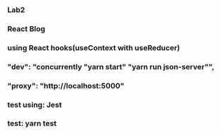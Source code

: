  ###    Lab2
 ###    React Blog
 ###    using React hooks(useContext with useReducer)

 ###    "dev": "concurrently \"yarn start\" \"yarn run json-server\"",

 ###   "proxy": "http://localhost:5000"

 ###    test using: Jest

 ###    test: yarn test



